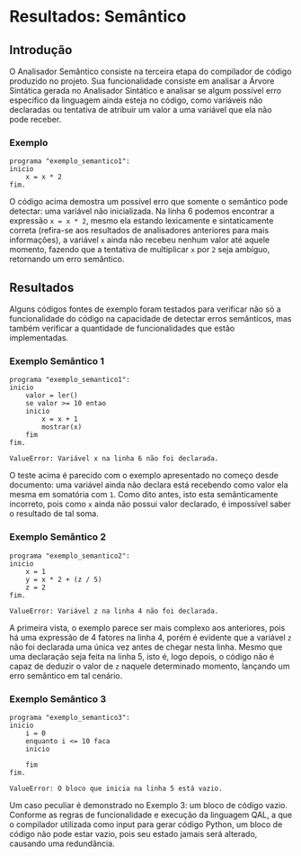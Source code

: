 # Resultados: Semântico

## Introdução

O Analisador Semântico consiste na terceira etapa do compilador de código produzido no projeto. Sua funcionalidade consiste em analisar a Árvore Sintática gerada no Analisador Sintático e analisar se algum possível erro específico da linguagem ainda esteja no código, como variáveis não declaradas ou tentativa de atribuir um valor a uma variável que ela não pode receber.

### Exemplo

```
programa "exemplo_semantico1":
inicio
    x = x * 2
fim.
```

O código acima demostra um possível erro que somente o semântico pode detectar: uma variável não inicializada. Na linha 6 podemos encontrar a expressão `x = x * 2`, mesmo ela estando lexicamente e sintaticamente correta (refira-se aos resultados de analisadores anteriores para mais informações), a variável `x` ainda não recebeu nenhum valor até aquele momento, fazendo que a tentativa de multiplicar `x` por `2` seja ambíguo, retornando um erro semântico.

## Resultados

Alguns códigos fontes de exemplo foram testados para verificar não só a funcionalidade do código na capacidade de detectar erros semânticos, mas também verificar a quantidade de funcionalidades que estão implementadas.

### Exemplo Semântico 1

```
programa "exemplo_semantico1":
inicio
    valor = ler()
    se valor >= 10 entao
    inicio
        x = x + 1
        mostrar(x)
    fim
fim.

```

```
ValueError: Variável x na linha 6 não foi declarada.
```

O teste acima é parecido com o exemplo apresentado no começo desde documento: uma variável ainda não declara está recebendo como valor ela mesma em somatória com `1`. Como dito antes, isto esta semânticamente incorreto, pois como `x` ainda não possui valor declarado, é impossível saber o resultado de tal soma.

### Exemplo Semântico 2

```
programa "exemplo_semantico2":
inicio
    x = 1
    y = x * 2 + (z / 5)
    z = 2
fim.
```
```
ValueError: Variável z na linha 4 não foi declarada.
```

A primeira vista, o exemplo parece ser mais complexo aos anteriores, pois há uma expressão de 4 fatores na linha 4, porém é evidente que a variável `z` não foi declarada uma única vez antes de chegar nesta linha. Mesmo que uma declaração seja feita na linha 5, isto é, logo depois, o código não é capaz de deduzir o valor de `z` naquele determinado momento, lançando um erro semântico em tal cenário.

### Exemplo Semântico 3

```
programa "exemplo_semantico3":
inicio
    i = 0
    enquanto i <= 10 faca
    inicio

    fim
fim.
```
```
ValueError: O bloco que inicia na linha 5 está vazio.
```

Um caso peculiar é demonstrado no Exemplo 3: um bloco de código vazio. Conforme as regras de funcionalidade e execução da linguagem QAL, a que o compilador utilizada como input para gerar código Python, um bloco de código não pode estar vazio, pois seu estado jamais será alterado, causando uma redundância.
